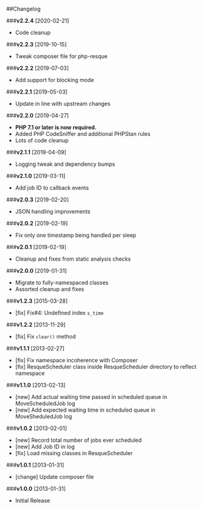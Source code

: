 ##Changelog

###**v2.2.4** [2020-02-21]

* Code cleanup

###**v2.2.3** [2019-10-15]

* Tweak composer file for php-resque

###**v2.2.2** [2019-07-03]

* Add support for blocking mode

###**v2.2.1** [2019-05-03]

* Update in line with upstream changes

###**v2.2.0** [2019-04-27]

* **PHP 7.1 or later is now required.**
* Added PHP CodeSniffer and additional PHPStan rules
* Lots of code cleanup

###**v2.1.1** [2019-04-09]

* Logging tweak and dependency bumps

###**v2.1.0** [2019-03-11]

* Add job ID to callback events

###**v2.0.3** [2019-02-20]

* JSON handling improvements

###**v2.0.2** [2019-02-19]

* Fix only one timestamp being handled per sleep

###**v2.0.1** [2019-02-19]

* Cleanup and fixes from static analysis checks

###**v2.0.0** [2019-01-31]

* Migrate to fully-namespaced classes
* Assorted cleanup and fixes

###**v1.2.3** [2015-03-28]

* [fix] Fix#4: Undefined index `s_time`

###**v1.2.2** [2013-11-29]

* [fix] Fix `clear()` method

###**v1.1.1** [2013-02-27]

* [fix] Fix namespace incoherence with Composer
* [fix] ResqueScheduler class inside ResqueScheduler directory to reflect namespace

###**v1.1.0** [2013-02-13]

* [new] Add actual waiting time passed in scheduled queue in MoveScheduledJob log
* [new] Add expected waiting time in scheduled queue in MoveSheduledJob log

###**v1.0.2** [2013-02-01]

* [new] Record total number of jobs ever scheduled
* [new] Add Job ID in log
* [fix] Load missing classes in ResqueScheduler

###**v1.0.1** [2013-01-31]

* [change] Update composer file

###**v1.0.0** [2013-01-31]

* Initial Release
